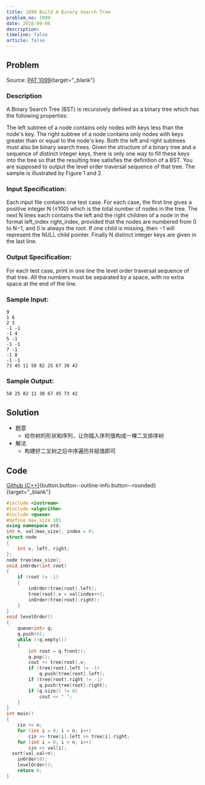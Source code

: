 ```yaml
---
title: 1099 Build A Binary Search Tree
problem_no: 1099
date: 2018-09-06
description: 
timeline: false
article: false
---
```


<!--more-->

## Problem

Source: [PAT 1099](){target="_blank"}

### Description

A Binary Search Tree (BST) is recursively defined as a binary tree which has the following properties:

The left subtree of a node contains only nodes with keys less than the node's key. The right subtree of a node contains
only nodes with keys greater than or equal to the node's key. Both the left and right subtrees must also be binary
search trees. Given the structure of a binary tree and a sequence of distinct integer keys, there is only one way to
fill these keys into the tree so that the resulting tree satisfies the definition of a BST. You are supposed to output
the level order traversal sequence of that tree. The sample is illustrated by Figure 1 and 2.

### Input Specification:

Each input file contains one test case. For each case, the first line gives a positive integer N (≤100) which is the
total number of nodes in the tree. The next N lines each contains the left and the right children of a node in the
format left_index right_index, provided that the nodes are numbered from 0 to N−1, and 0 is always the root. If one
child is missing, then −1 will represent the NULL child pointer. Finally N distinct integer keys are given in the last
line.

### Output Specification:

For each test case, print in one line the level order traversal sequence of that tree. All the numbers must be separated
by a space, with no extra space at the end of the line.

### Sample Input:

```text
9
1 6
2 3
-1 -1
-1 4
5 -1
-1 -1
7 -1
-1 8
-1 -1
73 45 11 58 82 25 67 38 42
```

### Sample Output:

```text
58 25 82 11 38 67 45 73 42
```

## Solution

- 题意
  - 给你树的形状和序列，让你插入序列值构成一棵二叉排序树
- 解法
  - 构建好二叉树之后中序遍历并赋值即可

## Code

[Github (C++)](https://github.com/Alomerry/algorithm/blob/master/pat/a/){button.button--outline-info.button--rounded}{target="_blank"}


```cpp
#include <iostream>
#include <algorithm>
#include <queue>
#define max_size 101
using namespace std;
int n, val[max_size], index = 0;
struct node
{
    int v, left, right;
};
node tree[max_size];
void inOrder(int root)
{
    if (root != -1)
    {
        inOrder(tree[root].left);
        tree[root].v = val[index++];
        inOrder(tree[root].right);
    }
}
void levelOrder()
{
    queue<int> q;
    q.push(0);
    while (!q.empty())
    {
        int root = q.front();
        q.pop();
        cout << tree[root].v;
        if (tree[root].left != -1)
            q.push(tree[root].left);
        if (tree[root].right != -1)
            q.push(tree[root].right);
        if (q.size() != 0)
            cout << " ";
    }
}
int main()
{
    cin >> n;
    for (int i = 0; i < n; i++)
        cin >> tree[i].left >> tree[i].right;
    for (int i = 0; i < n; i++)
        cin >> val[i];
  sort(val,val+n);
    inOrder(0);
    levelOrder();
    return 0;
}
```
